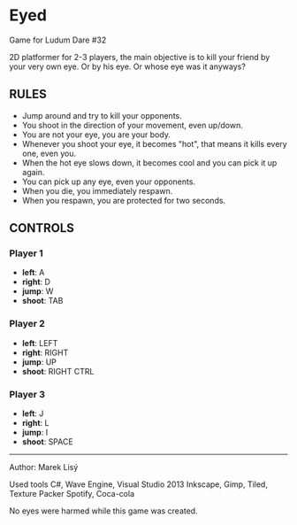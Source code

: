 # Eyed
Game for Ludum Dare #32

2D platformer for 2-3 players, the main objective is to kill your friend by your very own eye. Or by his eye. Or whose eye was it anyways? 


RULES 
----- 

- Jump around and try to kill your opponents. 
- You shoot in the direction of your movement, even up/down. 
- You are not your eye, you are your body. 
- Whenever you shoot your eye, it becomes "hot", that means it kills every one, even you. 
- When the hot eye slows down, it becomes cool and you can pick it up again. 
- You can pick up any eye, even your opponents. 
- When you die, you immediately respawn. 
- When you respawn, you are protected for two seconds. 

CONTROLS 
-------- 

### Player 1 
- **left**: A 
- **right**: D 
- **jump**: W 
- **shoot**: TAB 

### Player 2 
- **left**: LEFT 
- **right**: RIGHT 
- **jump**: UP 
- **shoot**: RIGHT CTRL 

### Player 3 
- **left**: J 
- **right**: L 
- **jump**: I 
- **shoot**: SPACE 


--- 
Author: Marek Lisý 

Used tools 
C#, Wave Engine, Visual Studio 2013 
Inkscape, Gimp, Tiled, Texture Packer 
Spotify, Coca-cola 

No eyes were harmed while this game was created.
